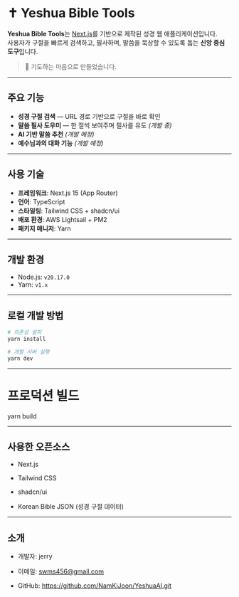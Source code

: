 # ✝️ Yeshua Bible Tools

**Yeshua Bible Tools**는 [Next.js](https://nextjs.org)를 기반으로 제작된 성경 웹 애플리케이션입니다.  
사용자가 구절을 빠르게 검색하고, 필사하며, 말씀을 묵상할 수 있도록 돕는 **신앙 중심 도구**입니다.

> 🙏 기도하는 마음으로 만들었습니다.

---

## 주요 기능

- **성경 구절 검색** — URL 경로 기반으로 구절을 바로 확인
- **말씀 필사 도우미** — 한 절씩 보여주며 필사를 유도 _(개발 중)_
- **AI 기반 말씀 추천** _(개발 예정)_
- **예수님과의 대화 기능** _(개발 예정)_

---

## 사용 기술

- **프레임워크**: Next.js 15 (App Router)
- **언어**: TypeScript
- **스타일링**: Tailwind CSS + shadcn/ui
- **배포 환경**: AWS Lightsail + PM2
- **패키지 매니저**: Yarn

---

## 개발 환경

- Node.js: `v20.17.0`
- Yarn: `v1.x`

---

## 로컬 개발 방법

```bash
# 의존성 설치
yarn install

# 개발 서버 실행
yarn dev
```

---

# 프로덕션 빌드

yarn build

---

## 사용한 오픈소스

- Next.js

- Tailwind CSS

- shadcn/ui

- Korean Bible JSON (성경 구절 데이터)

---

## 소개

- 개발자: jerry

- 이메일: swms456@gmail.com

- GitHub: https://github.com/NamKiJoon/YeshuaAI.git
